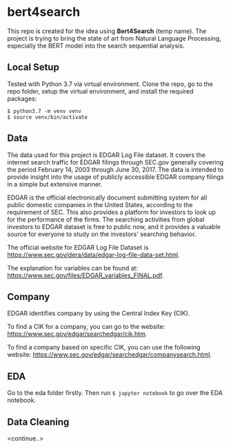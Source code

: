 # bert4search

This repo is created for the idea using __Bert4Search__ (temp name). The project is trying to bring the state of art from Natural Language Processing, especially the BERT model into the search sequential analysis.

## Local Setup

Tested with Python 3.7 via virtual environment. Clone the repo, go to the repo folder, setup the virtual environment, and install the required packages:


```shell
$ python3.7 -m venv venv
$ source venv/bin/activate
```

## Data
The data used for this project is EDGAR Log File dataset. It covers the internet search traffic for EDGAR filings through SEC.gov generally covering the period February 14, 2003 through June 30, 2017.  The data is intended to provide insight into the usage of publicly accessible EDGAR company filings in a simple but extensive manner. 

EDGAR is the official electronically document submitting system for all public domestic companies in the United States, according to the requirement of SEC. This also provides a platform for investors to look up for the performance of the firms. The searching activities from global investors to EDGAR dataset is free to public now, and it provides a valuable source for everyone to study on the investors' searching behavior.

The official website for EDGAR Log File Dataset is https://www.sec.gov/dera/data/edgar-log-file-data-set.html.  

The explanation for variables can be found at: https://www.sec.gov/files/EDGAR_variables_FINAL.pdf.

## Company
EDGAR identifies company by using the Central Index Key (CIK). 

To find a CIK for a company, you can go to the website: https://www.sec.gov/edgar/searchedgar/cik.htm.  

To find a company based on specific CIK, you can use the following website: https://www.sec.gov/edgar/searchedgar/companysearch.html.



## EDA
Go to the eda folder firstly. Then run `$ jupyter notebook` to go over the EDA notebook.


## Data Cleaning

<continue..>
